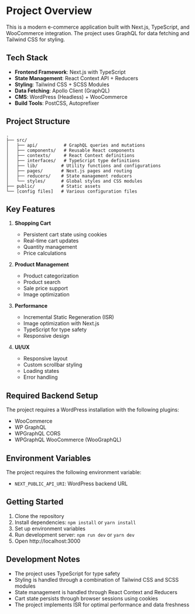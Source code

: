 # Project Overview

This is a modern e-commerce application built with Next.js, TypeScript, and WooCommerce integration. The project uses GraphQL for data fetching and Tailwind CSS for styling.

## Tech Stack

- **Frontend Framework**: Next.js with TypeScript
- **State Management**: React Context API + Reducers
- **Styling**: Tailwind CSS + SCSS Modules
- **Data Fetching**: Apollo Client (GraphQL)
- **CMS**: WordPress (Headless) + WooCommerce
- **Build Tools**: PostCSS, Autoprefixer

## Project Structure

```
.
├── src/
│   ├── api/          # GraphQL queries and mutations
│   ├── components/   # Reusable React components
│   ├── contexts/     # React Context definitions
│   ├── interfaces/   # TypeScript type definitions
│   ├── lib/         # Utility functions and configurations
│   ├── pages/       # Next.js pages and routing
│   ├── reducers/    # State management reducers
│   └── styles/      # Global styles and CSS modules
├── public/          # Static assets
└── [config files]   # Various configuration files
```

## Key Features

1. **Shopping Cart**
   - Persistent cart state using cookies
   - Real-time cart updates
   - Quantity management
   - Price calculations

2. **Product Management**
   - Product categorization
   - Product search
   - Sale price support
   - Image optimization

3. **Performance**
   - Incremental Static Regeneration (ISR)
   - Image optimization with Next.js
   - TypeScript for type safety
   - Responsive design

4. **UI/UX**
   - Responsive layout
   - Custom scrollbar styling
   - Loading states
   - Error handling

## Required Backend Setup

The project requires a WordPress installation with the following plugins:
- WooCommerce
- WP GraphQL
- WPGraphQL CORS
- WPGraphQL WooCommerce (WooGraphQL)

## Environment Variables

The project requires the following environment variable:
- `NEXT_PUBLIC_API_URI`: WordPress backend URL

## Getting Started

1. Clone the repository
2. Install dependencies: `npm install` or `yarn install`
3. Set up environment variables
4. Run development server: `npm run dev` or `yarn dev`
5. Open http://localhost:3000

## Development Notes

- The project uses TypeScript for type safety
- Styling is handled through a combination of Tailwind CSS and SCSS modules
- State management is handled through React Context and Reducers
- Cart state persists through browser sessions using cookies
- The project implements ISR for optimal performance and data freshness